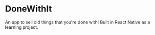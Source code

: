 # DoneWithIt
An app to sell old things that you're done with!
Built in React Native as a learning project.

